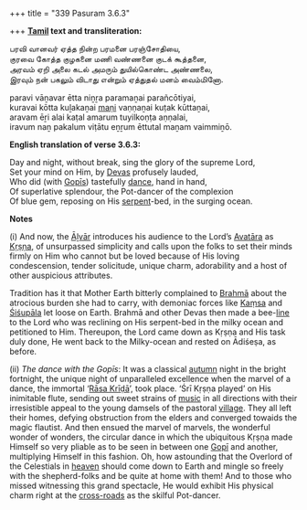 +++
title = "339 Pasuram 3.6.3"

+++
**[Tamil](/definition/tamil#history "show Tamil definitions") text and transliteration:**

பரவி வானவர் ஏத்த நின்ற பரமனை பரஞ்சோதியை,  
குரவை கோத்த குழகனை மணி வண்ணனை குடக் கூத்தனை,  
அரவம் ஏறி அலை கடல் அமரும் துயில்கொண்ட அண்ணலை,  
இரவும் நன் பகலும் விடாது என்றும் ஏத்துதல் மனம் வைம்மினோ.

paravi vāṉavar ētta niṉṟa paramaṉai parañcōtiyai,  
kuravai kōtta kuḻakaṉai [maṇi](/definition/mani#vaishnavism "show maṇi definitions") vaṇṇaṉai kuṭak kūttaṉai,  
aravam ēṟi alai kaṭal amarum tuyilkoṇṭa aṇṇalai,  
iravum naṉ pakalum viṭātu eṉṟum ēttutal maṉam vaimmiṉō.

**English translation of verse 3.6.3:**

Day and night, without break, sing the glory of the supreme Lord,  
Set your mind on Him, by [Devas](/definition/deva#vaishnavism "show Devas definitions") profusely lauded,  
Who did (with [Gopīs](/definition/gopi#vaishnavism "show Gopīs definitions")) tastefully [dance](/definition/dance#history "show dance definitions"), hand in hand,  
Of superlative splendour, the Pot-dancer of the complexion  
Of blue gem, reposing on His [serpent](/definition/serpent#history "show serpent definitions")-bed, in the surging ocean.

**Notes**

\(i\) And now, the [Āḻvār](/definition/aḻvar#vaishnavism "show Āḻvār definitions") introduces his audience to the Lord’s [Avatāra](/definition/avatara#vaishnavism "show Avatāra definitions") as [Kṛṣṇa](/definition/krishna#vaishnavism "show Kṛṣṇa definitions"), of unsurpassed simplicity and calls upon the folks to set their minds firmly on Him who cannot but be loved because of His loving condescension, tender solicitude, unique charm, adorability and a host of other auspicious attributes.

Tradition has it that Mother Earth bitterly complained to [Brahmā](/definition/brahma#vaishnavism "show Brahmā definitions") about the atrocious burden she had to carry, with demoniac forces like [Kaṃsa](/definition/kamsa#vaishnavism "show Kaṃsa definitions") and [Śiśupāla](/definition/shishupala#vaishnavism "show Śiśupāla definitions") let loose on Earth. Brahmā and other Devas then made a bee-[line](/definition/line#history "show line definitions") to the Lord who was reclining on His serpent-bed in the milky ocean and petitioned to Him. Thereupon, the Lord came down as Kṛṣṇa and His task duly done, He went back to the Milky-ocean and rested on Ādiśeṣa, as before.

\(ii\) *The dance with the Gopīs*: It was a classical [autumn](/definition/autumn#history "show autumn definitions") night in the bright fortnight, the unique night of unparalleled excellence when the marvel of a dance, the immortal ‘[Rāsa Krīḍā](/definition/rasakrida#history "show Rāsa Krīḍā definitions")’, took place. ‘Śrī Kṛṣṇa played’ on His inimitable flute, sending out sweet strains of [music](/definition/music#history "show music definitions") in all directions with their irresistible appeal to the young damsels of the pastoral [village](/definition/village#history "show village definitions"). They all left their homes, defying obstruction from the elders and converged towaids the magic flautist. And then ensued the marvel of marvels, the wonderful wonder of wonders, the circular dance in which the ubiquitous Kṛṣṇa made Himself so very pliable as to be seen in between one [Gopī](/definition/gopi#vaishnavism "show Gopī definitions") and another, multiplying Himself in this fashion. Oh, how astounding that the Overlord of the Celestials in [heaven](/definition/heaven#history "show heaven definitions") should come down to Earth and mingle so freely with the shepherd-folks and be quite at home with them! And to those who missed witnessing this grand spectacle, He would exhibit His physical charm right at the [cross-roads](/definition/cross-road#history "show cross-roads definitions") as the skilful Pot-dancer.


